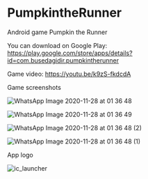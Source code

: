# PumpkintheRunner
Android game Pumpkin the Runner

You can download on Google Play: https://play.google.com/store/apps/details?id=com.busedagidir.pumpkintherunner

Game video: https://youtu.be/k9zS-fkdcdA

Game screenshots

![WhatsApp Image 2020-11-28 at 01 36 48](https://user-images.githubusercontent.com/43480749/100739033-8e223300-33e7-11eb-95d3-abc31d01ab8c.jpeg)

![WhatsApp Image 2020-11-28 at 01 36 49](https://user-images.githubusercontent.com/43480749/100739262-dfcabd80-33e7-11eb-85df-81d71affa066.jpeg)

![WhatsApp Image 2020-11-28 at 01 36 48 (2)](https://user-images.githubusercontent.com/43480749/100739347-01c44000-33e8-11eb-88a5-2fd1e9a3b668.jpeg)

![WhatsApp Image 2020-11-28 at 01 36 48 (1)](https://user-images.githubusercontent.com/43480749/100739390-0ee12f00-33e8-11eb-8dff-054add902e8c.jpeg)


App logo

![ic_launcher](https://user-images.githubusercontent.com/43480749/100739506-359f6580-33e8-11eb-8169-f73e0660b4c3.png)
